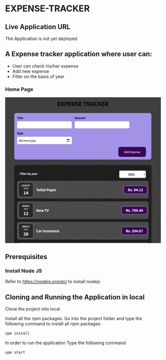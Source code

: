 # EXPENSE-TRACKER

## Live Application URL

The Application is not yet deployed

## A Expense tracker application where user can:

- User can check his/her expense
- Add new expense
- Filter on the basis of year

### Home Page

![Home Page](/images/expense-tracker__homepage.png)

## Prerequisites

### Install Node JS

Refer to https://nodejs.org/en/ to install nodejs

## Cloning and Running the Application in local

Clone the project into local

Install all the npm packages. Go into the project folder and type the following command to install all npm packages

```bash
npm install
```

In order to run the application Type the following command

```bash
npm start
```
